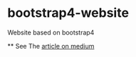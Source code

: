 # bootstrap4-website
Website based on bootstrap4

** See The [article on medium ](https://medium.com/@hayanisaid1995/learn-bootstrap-4-in-30-minute-by-building-a-landing-page-website-guide-for-beginners-f64e03833f33) 

